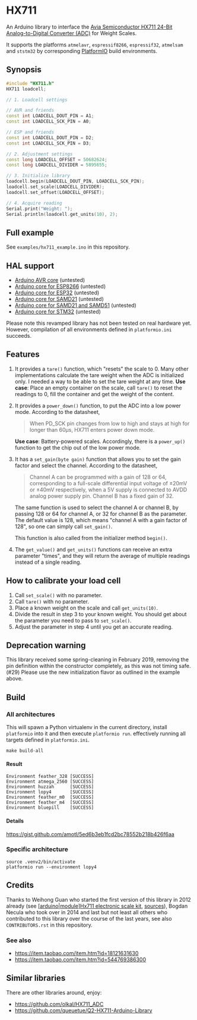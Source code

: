 # HX711
An Arduino library to interface the [Avia Semiconductor HX711 24-Bit Analog-to-Digital Converter (ADC)] for Weight Scales.

It supports the platforms `atmelavr`, `espressif8266`, `espressif32`,
`atmelsam` and `ststm32` by corresponding [PlatformIO] build environments.

[Avia Semiconductor HX711 24-Bit Analog-to-Digital Converter (ADC)]: http://www.dfrobot.com/image/data/SEN0160/hx711_english.pdf
[PlatformIO]: https://platformio.org/


## Synopsis
```c++
#include "HX711.h"
HX711 loadcell;

// 1. Loadcell settings

// AVR and friends
const int LOADCELL_DOUT_PIN = A1;
const int LOADCELL_SCK_PIN = A0;

// ESP and friends
const int LOADCELL_DOUT_PIN = D2;
const int LOADCELL_SCK_PIN = D3;

// 2. Adjustment settings
const long LOADCELL_OFFSET = 50682624;
const long LOADCELL_DIVIDER = 5895655;

// 3. Initialize library
loadcell.begin(LOADCELL_DOUT_PIN, LOADCELL_SCK_PIN);
loadcell.set_scale(LOADCELL_DIVIDER);
loadcell.set_offset(LOADCELL_OFFSET);

// 4. Acquire reading
Serial.print("Weight: ");
Serial.println(loadcell.get_units(10), 2);
```


## Full example
See `examples/hx711_example.ino` in this repository.


## HAL support
- [Arduino AVR core](https://github.com/arduino/ArduinoCore-avr) (untested)
- [Arduino core for ESP8266](https://github.com/esp8266/Arduino) (untested)
- [Arduino core for ESP32](https://github.com/espressif/arduino-esp32) (untested)
- [Arduino core for SAMD21](https://github.com/arduino/ArduinoCore-samd) (untested)
- [Arduino core for SAMD21 and SAMD51](https://github.com/adafruit/ArduinoCore-samd) (untested)
- [Arduino core for STM32](https://github.com/stm32duino/Arduino_Core_STM32) (untested)

Please note this revamped library has not been tested on real hardware yet.
However, compilation of all environments defined in `platformio.ini` succeeds.


## Features
1. It provides a `tare()` function, which "resets" the scale to 0. Many other
   implementations calculate the tare weight when the ADC is initialized only.
   I needed a way to be able to set the tare weight at any time.
   **Use case**: Place an empty container on the scale, call `tare()` to reset
   the readings to 0, fill the container and get the weight of the content.

2. It provides a `power_down()` function, to put the ADC into a low power mode.
   According to the datasheet,
   > When PD_SCK pin changes from low to high and stays at high
   > for longer than 60μs, HX711 enters power down mode.

   **Use case**: Battery-powered scales. Accordingly, there is a `power_up()`
   function to get the chip out of the low power mode.

3. It has a `set_gain(byte gain)` function that allows you to set the gain factor
   and select the channel. According to the datasheet,
   > Channel A can be programmed with a gain of 128 or 64, corresponding to
   a full-scale differential input voltage of ±20mV or ±40mV respectively, when
   a 5V supply is connected to AVDD analog power supply pin. Channel B has
   a fixed gain of 32.

   The same function is used to select the channel A or channel B, by passing
   128 or 64 for channel A, or 32 for channel B as the parameter. The default
   value is 128, which means "channel A with a gain factor of 128", so one can
   simply call `set_gain()`.

   This function is also called from the initializer method `begin()`.

4. The `get_value()` and `get_units()` functions can receive an extra parameter "times",
   and they will return the average of multiple readings instead of a single reading.


## How to calibrate your load cell
1. Call `set_scale()` with no parameter.
2. Call `tare()` with no parameter.
3. Place a known weight on the scale and call `get_units(10)`.
4. Divide the result in step 3 to your known weight. You should
   get about the parameter you need to pass to `set_scale()`.
5. Adjust the parameter in step 4 until you get an accurate reading.


## Deprecation warning
This library received some spring-cleaning in February 2019, removing
the pin definition within the constructor completely, as this was not
timing safe. (#29) Please use the new initialization flavor as outlined
in the example above.


## Build

### All architectures
This will spawn a Python virtualenv in the current directory,
install `platformio` into it and then execute `platformio run`.
effectively running all targets defined in `platformio.ini`.

    make build-all

#### Result
```
Environment feather_328	[SUCCESS]
Environment atmega_2560	[SUCCESS]
Environment huzzah     	[SUCCESS]
Environment lopy4      	[SUCCESS]
Environment feather_m0 	[SUCCESS]
Environment feather_m4 	[SUCCESS]
Environment bluepill   	[SUCCESS]
```

#### Details
https://gist.github.com/amotl/5ed6b3eb1fcd2bc78552b218b426f6aa


### Specific architecture

    source .venv2/bin/activate
    platformio run --environment lopy4


## Credits
Thanks to Weihong Guan who started the first version of this library in 2012
already (see [[arduino|module]Hx711 electronic scale kit](http://aguegu.net/?p=1327),
[sources](https://github.com/aguegu/ardulibs/tree/master/hx711)), Bogdan Necula
who took over in 2014 and last but not least all others who contributed to this
library over the course of the last years, see also `CONTRIBUTORS.rst` in this
repository.

### See also
- https://item.taobao.com/item.htm?id=18121631630
- https://item.taobao.com/item.htm?id=544769386300


## Similar libraries

There are other libraries around, enjoy:

- https://github.com/olkal/HX711_ADC
- https://github.com/queuetue/Q2-HX711-Arduino-Library
